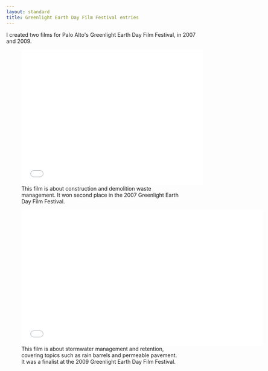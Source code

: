 ```yaml
---
layout: standard
title: Greenlight Earth Day Film Festival entries
---
```


I created two films for Palo Alto's Greenlight Earth Day Film Festival, in 2007 and 2009.

<figure>
 <a name="anotherfinemess">
  <iframe width="480" height="360" src="//www.youtube-nocookie.com/embed/SXGR62CRv7M?rel=0" frameborder="0" allowfullscreen></iframe></a>
  <figcaption>This film is about construction and demolition waste management. It won second place in the 2007 Greenlight Earth Day Film Festival.</figcaption>
</figure>
</a>

<div class="vspacer"></div>

<figure>
  <a name="raincheck">
  <iframe width="640" height="360" src="//www.youtube-nocookie.com/embed/SYTUDXRQgbM?rel=0" frameborder="0" allowfullscreen></iframe></a>
  <figcaption>This film is about stormwater management and retention, covering topics such as rain barrels and permeable pavement. It was a finalist at the 2009 Greenlight Earth Day Film Festival.</figcaption>
</figure>